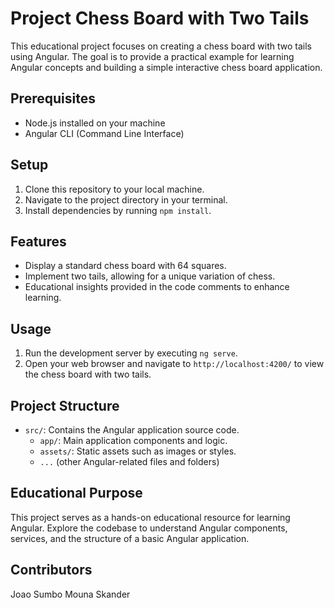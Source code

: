 # Project Chess Board with Two Tails

This educational project focuses on creating a chess board with two tails using Angular. The goal is to provide a practical example for learning Angular concepts and building a simple interactive chess board application.

## Prerequisites
- Node.js installed on your machine
- Angular CLI (Command Line Interface)

## Setup
1. Clone this repository to your local machine.
2. Navigate to the project directory in your terminal.
3. Install dependencies by running `npm install`.

## Features
- Display a standard chess board with 64 squares.
- Implement two tails, allowing for a unique variation of chess.
- Educational insights provided in the code comments to enhance learning.

## Usage
1. Run the development server by executing `ng serve`.
2. Open your web browser and navigate to `http://localhost:4200/` to view the chess board with two tails.

## Project Structure
- `src/`: Contains the Angular application source code.
  - `app/`: Main application components and logic.
  - `assets/`: Static assets such as images or styles.
  - `...` (other Angular-related files and folders)

## Educational Purpose
This project serves as a hands-on educational resource for learning Angular. Explore the codebase to understand Angular components, services, and the structure of a basic Angular application.

## Contributors
Joao Sumbo
Mouna Skander
